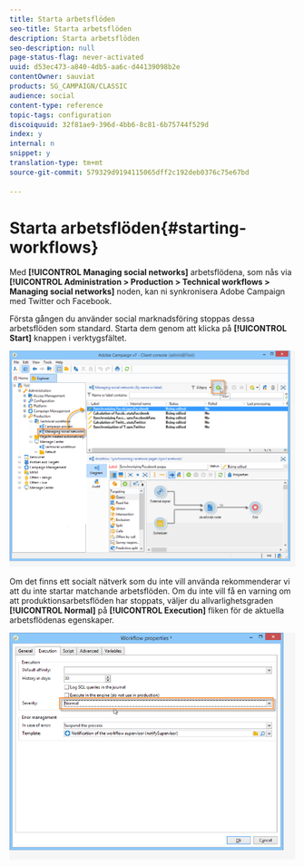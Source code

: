 ```yaml
---
title: Starta arbetsflöden
seo-title: Starta arbetsflöden
description: Starta arbetsflöden
seo-description: null
page-status-flag: never-activated
uuid: d53ec473-a840-4db5-aa6c-d44139098b2e
contentOwner: sauviat
products: SG_CAMPAIGN/CLASSIC
audience: social
content-type: reference
topic-tags: configuration
discoiquuid: 32f81ae9-396d-4bb6-8c81-6b75744f529d
index: y
internal: n
snippet: y
translation-type: tm+mt
source-git-commit: 579329d9194115065dff2c192deb0376c75e67bd

---
```



# Starta arbetsflöden{#starting-workflows}

Med **[!UICONTROL Managing social networks]** arbetsflödena, som nås via **[!UICONTROL Administration > Production > Technical workflows > Managing social networks]** noden, kan ni synkronisera Adobe Campaign med Twitter och Facebook.

Första gången du använder social marknadsföring stoppas dessa arbetsflöden som standard. Starta dem genom att klicka på **[!UICONTROL Start]** knappen i verktygsfältet.

![](assets/social_start_workflows.png)

Om det finns ett socialt nätverk som du inte vill använda rekommenderar vi att du inte startar matchande arbetsflöden. Om du inte vill få en varning om att produktionsarbetsflöden har stoppats, väljer du allvarlighetsgraden **[!UICONTROL Normal]** på **[!UICONTROL Execution]** fliken för de aktuella arbetsflödenas egenskaper.

![](assets/social_start_workflows2.png)

